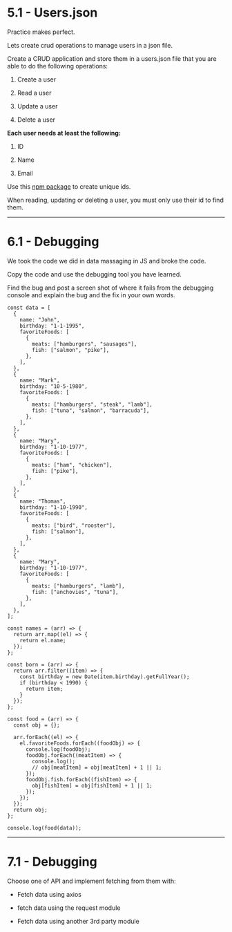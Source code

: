 # 5.1 - Users.json

Practice makes perfect.

Lets create crud operations to manage users in a json file.

Create a CRUD application and store them in a users.json file that you are able
to do the following operations:

1. Create a user

2. Read a user

3. Update a user

4. Delete a user

**Each user needs at least the following:**

1. ID

2. Name

3. Email

Use this [npm package](https://www.npmjs.com/package/uniqid) to create unique
ids.

When reading, updating or deleting a user, you must only use their id to find
them.

---

# 6.1 - Debugging

We took the code we did in data massaging in JS and broke the code.

Copy the code and use the debugging tool you have learned.

Find the bug and post a screen shot of where it fails from the debugging console
and explain the bug and the fix in your own words.

```
const data = [
  {
    name: "John",
    birthday: "1-1-1995",
    favoriteFoods: [
      {
        meats: ["hamburgers", "sausages"],
        fish: ["salmon", "pike"],
      },
    ],
  },
  {
    name: "Mark",
    birthday: "10-5-1980",
    favoriteFoods: [
      {
        meats: ["hamburgers", "steak", "lamb"],
        fish: ["tuna", "salmon", "barracuda"],
      },
    ],
  },
  {
    name: "Mary",
    birthday: "1-10-1977",
    favoriteFoods: [
      {
        meats: ["ham", "chicken"],
        fish: ["pike"],
      },
    ],
  },
  {
    name: "Thomas",
    birthday: "1-10-1990",
    favoriteFoods: [
      {
        meats: ["bird", "rooster"],
        fish: ["salmon"],
      },
    ],
  },
  {
    name: "Mary",
    birthday: "1-10-1977",
    favoriteFoods: [
      {
        meats: ["hamburgers", "lamb"],
        fish: ["anchovies", "tuna"],
      },
    ],
  },
];

const names = (arr) => {
  return arr.map((el) => {
    return el.name;
  });
};

const born = (arr) => {
  return arr.filter((item) => {
    const birthday = new Date(item.birthday).getFullYear();
    if (birthday < 1990) {
      return item;
    }
  });
};

const food = (arr) => {
  const obj = {};

  arr.forEach((el) => {
    el.favoriteFoods.forEach((foodObj) => {
      console.log(foodObj);
      foodObj.forEach((meatItem) => {
        console.log();
        // obj[meatItem] = obj[meatItem] + 1 || 1;
      });
      foodObj.fish.forEach((fishItem) => {
        obj[fishItem] = obj[fishItem] + 1 || 1;
      });
    });
  });
  return obj;
};

console.log(food(data));

```

---

# 7.1 - Debugging

Choose one of API and implement fetching from them with:

- Fetch data using axios

- fetch data using the request module

- Fetch data using another 3rd party module
